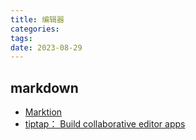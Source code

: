 ```yaml
---
title: 编辑器
categories: 
tags: 
date: 2023-08-29
---
```


## markdown

- [Marktion]()
- [tiptap： Build collaborative editor apps](https://tiptap.dev/)